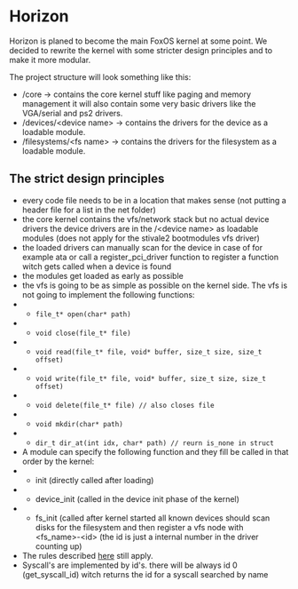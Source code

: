 # Horizon

Horizon is planed to become the main FoxOS kernel at some point. We decided to rewrite the kernel with some stricter design principles and to make it more modular.  

The project structure will look something like this:

- /core -> contains the core kernel stuff like paging and memory management it will also contain some very basic drivers like the VGA/serial and ps2 drivers.
- /devices/\<device name\> -> contains the drivers for the device as a loadable module.
- /filesystems/\<fs name\> -> contains the drivers for the filesystem as a loadable module.

## The strict design principles

- every code file needs to be in a location that makes sense (not putting a header file for a list in the net folder)
- the core kernel contains the vfs/network stack but no actual device drivers the device drivers are in the /\<device name\> as loadable modules (does not apply for the stivale2 bootmodules vfs driver)
- the loaded drivers can manually scan for the device in case of for example ata or call a register_pci_driver function to register a function witch gets called when a device is found
- the modules get loaded as early as possible
- the vfs is going to be as simple as possible on the kernel side. The vfs is not going to implement the following functions:
- - `file_t* open(char* path)`
- - `void close(file_t* file)`
- - `void read(file_t* file, void* buffer, size_t size, size_t offset)`
- - `void write(file_t* file, void* buffer, size_t size, size_t offset)`
- - `void delete(file_t* file) // also closes file`
- - `void mkdir(char* path)`
- - `dir_t dir_at(int idx, char* path) // reurn is_none in struct`
- A module can specify the following function and they fill be called in that order by the kernel:
- - init (directly called after loading)
- - device_init (called in the device init phase of the kernel)
- - fs_init (called after kernel started all known devices should scan disks for the filesystem and then register a vfs node with \<fs_name\>-\<id\> (the id is just a internal number in the driver counting up)
- The rules described [here](https://github.com/TheUltimateFoxOS/FoxOS/blob/main/CONTRIBUTING.md) still apply.
- Syscall's are implemented by id's. there will be always id 0 (get_syscall_id) witch returns the id for a syscall searched by name
